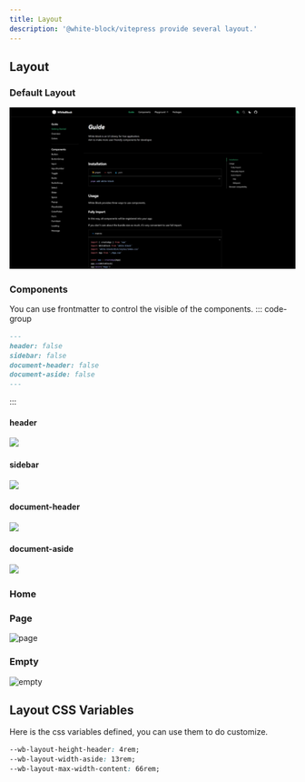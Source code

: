 ```yaml
---
title: Layout
description: '@white-block/vitepress provide several layout.'
---
```


## Layout

### Default Layout

![](/vitepress/preview.png)

### Components

You can use frontmatter to control the visible of the components.
::: code-group
```md [markdown file]
---
header: false
sidebar: false
document-header: false
document-aside: false
---
```
:::

#### header
![](/vitepress/components/header.png)

#### sidebar
![](/vitepress/components/sidebar.png)

#### document-header
![](/vitepress/components/document-header.png)

#### document-aside
![](/vitepress/components/document-aside.png)


### Home

### Page

![page](/vitepress/layout_page.png)

### Empty

![empty](/vitepress/layout_empty.png)


## Layout CSS Variables

Here is the css variables defined, you can use them to do customize.

```css
--wb-layout-height-header: 4rem;
--wb-layout-width-aside: 13rem;
--wb-layout-max-width-content: 66rem;

```
